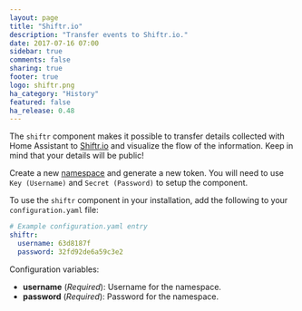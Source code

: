 ```yaml
---
layout: page
title: "Shiftr.io"
description: "Transfer events to Shiftr.io."
date: 2017-07-16 07:00
sidebar: true
comments: false
sharing: true
footer: true
logo: shiftr.png
ha_category: "History"
featured: false
ha_release: 0.48
---
```


The `shiftr` component makes it possible to transfer details collected with Home Assistant to [Shiftr.io](https://shiftr.io) and visualize the flow of the information. Keep in mind that your details will be public!

Create a new [namespace](https://shiftr.io/new) and generate a new token. You will need to use `Key (Username)` and `Secret (Password)` to setup the component.

To use the `shiftr` component in your installation, add the following to your `configuration.yaml` file:

```yaml
# Example configuration.yaml entry
shiftr:
  username: 63d8187f
  password: 32fd92de6a59c3e2
```

Configuration variables:

- **username** (*Required*): Username for the namespace.
- **password** (*Required*): Password for the namespace.

